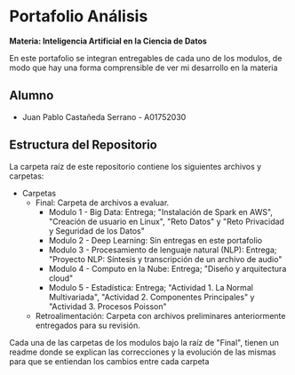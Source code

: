 # Portafolio Análisis
**Materia: Inteligencia Artificial en la Ciencia de Datos**

En este portafolio se integran entregables de cada uno de los modulos, de modo que hay una forma comprensible de ver mi desarrollo en la materia

## Alumno
*  Juan Pablo Castañeda Serrano - A01752030

## Estructura del Repositorio
La carpeta raíz de este repositorio contiene los siguientes archivos y carpetas:

*  Carpetas
   * Final: Carpeta de archivos a evaluar.
     * Modulo 1 - Big Data: Entrega; "Instalación de Spark en AWS", "Creación de usuario en Linux", "Reto Datos" y "Reto Privacidad y Seguridad de los Datos"
     * Modulo 2 - Deep Learning: Sin entregas en este portafolio
     * Modulo 3 - Procesamiento de lenguaje natural (NLP): Entrega; "Proyecto NLP: Síntesis y transcripción de un archivo de audio"
     * Modulo 4 - Computo en la Nube: Entrega; "Diseño y arquitectura cloud"
     * Modulo 5 - Estadística: Entrega; "Actividad 1. La Normal Multivariada", "Actividad 2. Componentes Principales" y "Actividad 3. Procesos Poisson"
   * Retroalimentación: Carpeta con archivos preliminares anteriormente entregados para su revisión.

Cada una de las carpetas de los modulos bajo la raíz de "Final", tienen un readme donde se explican las correcciones y la evolución de las mismas para que se entiendan los cambios entre cada carpeta


